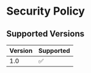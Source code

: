 # Security Policy

## Supported Versions

| Version | Supported          |
| ------- | ------------------ |
| 1.0   | :white_check_mark: |
